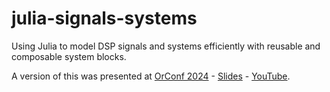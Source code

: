# julia-signals-systems
Using Julia to model DSP signals and systems efficiently with reusable and composable system blocks.


A version of this was presented at [OrConf 2024](
https://fossi-foundation.org/orconf/2024#digital-signal-processing-modeling-with-julia
) - [Slides](
https://drive.google.com/file/d/1xa5Qo3rNUa1yPdEiyER2-X_EuIClHvdp/view?usp=sharing
) - [YouTube](
https://youtu.be/507sU2NTNjs
).


